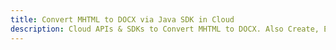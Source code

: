 ---title: Convert MHTML to DOCX via Java SDK in Clouddescription: Cloud APIs & SDKs to Convert MHTML to DOCX. Also Create, Edit & Render Microsoft Word & OpenOffice documents in the Cloud.---